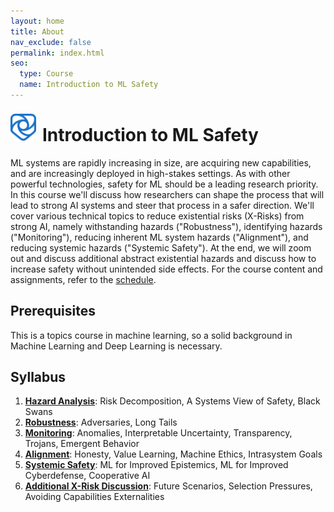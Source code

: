 ```yaml
---
layout: home
title: About
nav_exclude: false
permalink: index.html
seo:
  type: Course
  name: Introduction to ML Safety
---
```

<img style="float: left; display: inline-block; height: 43px; margin-right: 10px; padding-top: 8px; z-index:100" src="assets/images/shield-logo.svg">
<h1> Introduction to ML Safety</h1>
ML systems are rapidly increasing in size, are acquiring new capabilities, and are increasingly deployed in high-stakes settings. As with other powerful technologies, safety for ML should be a leading research priority. In this course we'll discuss how researchers can shape the process that will lead to strong AI systems and steer that process in a safer direction. We'll cover various technical topics to reduce existential risks (X-Risks) from strong AI, namely withstanding hazards ("Robustness"), identifying hazards ("Monitoring"), reducing inherent ML system hazards ("Alignment"), and reducing systemic hazards ("Systemic Safety"). At the end, we will zoom out and discuss additional abstract existential hazards and discuss how to increase safety without unintended side effects. For the course content and assignments, refer to the <a href='https://course.mlsafety.org/calendar/'>schedule</a>.

## Prerequisites
This is a topics course in machine learning, so a solid background in Machine Learning and Deep Learning is necessary.

## Syllabus

1. <a href="https://course.mlsafety.org/calendar/#hazard-analysis">**Hazard Analysis**</a>: Risk Decomposition, A Systems View of Safety, Black Swans
2. <a href="https://course.mlsafety.org/calendar/#robustness">**Robustness**</a>: Adversaries, Long Tails
3. <a href="https://course.mlsafety.org/calendar/#monitoring">**Monitoring**</a>: Anomalies, Interpretable Uncertainty, Transparency, Trojans, Emergent Behavior
4. <a href="https://course.mlsafety.org/calendar/#alignment">**Alignment**</a>: Honesty, Value Learning, Machine Ethics, Intrasystem Goals
5. <a href="https://course.mlsafety.org/calendar/#systemic-safety">**Systemic Safety**</a>: ML for Improved Epistemics, ML for Improved Cyberdefense, Cooperative AI
6. <a href="https://course.mlsafety.org/calendar/#additional-existential-risk-discussion">**Additional X-Risk Discussion**</a>: Future Scenarios, Selection Pressures, Avoiding Capabilities Externalities